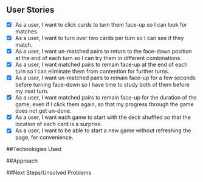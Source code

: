 ## User Stories
- [x] As a user, I want to click cards to turn them face-up so I can look for matches.
- [x] As a user, I want to turn over two cards per turn so I can see if they match.
- [x] As a user, I want un-matched pairs to return to the face-down position at the end of each turn so I can try them in different combinations.
- [x] As a user, I want matched pairs to remain face-up at the end of each turn so I can eliminate them from contention for further turns.
- [x] As a user, I want un-matched pairs to remain face-up for a few seconds before turning face-down so I have time to study both of them before my next turn.
- [x] As a user, I want matched pairs to remain face-up for the duration of the game, even if I click them again, so that my progress through the game does not get un-done.
- [x] As a user, I want each game to start with the deck shuffled so that the location of each card is a surprise.
- [x] As a user, I want to be able to start a new game without refreshing the page, for convenience.

##Technologies Used

##Approach

##Next Steps/Unsolved Problems